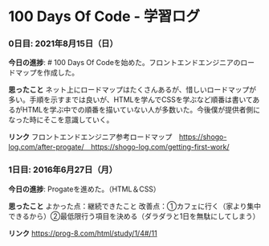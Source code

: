 # 100 Days Of Code - 学習ログ

### 0日目: 2021年8月15日（日）

**今日の進捗**: # 100 Days Of Codeを始めた。フロントエンドエンジニアのロードマップを作成した。

**思ったこと** ネット上にロードマップはたくさんあるが、惜しいロードマップが多い。手順を示すまでは良いが、HTMLを学んでCSSを学ぶなど順番は書いてあるがHTMLを学ぶ中での順番を描いていない人が多数いた。今後僕が提供者側になった時にそこを意識していく。

**リンク** フロントエンドエンジニア参考ロードマップ　https://shogo-log.com/after-progate/　https://shogo-log.com/getting-first-work/

### 1日目: 2016年6月27日（月）

**今日の進捗**: Progateを進めた。（HTML＆CSS）

**思ったこと** 
よかった点：継続できたこと
改善点：①カフェに行く（家より集中できるから）②最低限行う項目を決める（ダラダラと1日を無駄にしてしまう）

**リンク**
https://prog-8.com/html/study/1/4#/11
